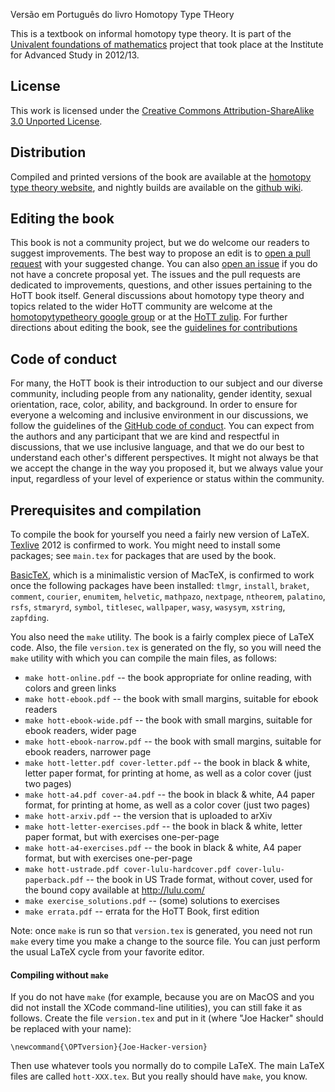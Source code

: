 Versão em Português do livro Homotopy Type THeory

This is a textbook on informal homotopy type theory.
It is part of the [Univalent foundations of mathematics](http://www.math.ias.edu/sp/univalent)
project that took place at the Institute for Advanced Study in 2012/13.

## License

This work is licensed under the
[Creative Commons Attribution-ShareAlike 3.0 Unported License](http://creativecommons.org/licenses/by-sa/3.0/).

## Distribution

Compiled and printed versions of the book are available at the
[homotopy type theory website](http://homotopytypetheory.org/book),
and nightly builds are available on the
[github wiki](https://github.com/HoTT/book/wiki/Nightly-Builds).

## Editing the book

This book is not a community project, but we do welcome our readers to suggest improvements. The best way to propose an edit is to [open a pull request](https://github.com/HoTT/book/compare) with your suggested change. You can also [open an issue](https://github.com/HoTT/book/issues/new/choose) if you do not have a concrete proposal yet. The issues and the pull requests are dedicated to improvements, questions, and other issues pertaining to the HoTT book itself. General discussions about homotopy type theory and topics related to the wider HoTT community are welcome at the [homotopytypetheory google group](https://groups.google.com/g/homotopytypetheory) or at the [HoTT zulip](https://hott.zulipchat.com). For further directions about editing the book, see the [guidelines for contributions](https://github.com/HoTT/book/blob/master/CONTRIBUTING.md)

## Code of conduct

For many, the HoTT book is their introduction to our subject and our diverse community, including people from any nationality, gender identity, sexual orientation, race, color, ability, and background. In order to ensure for everyone a welcoming and inclusive environment in our discussions, we follow the guidelines of the [GitHub code of conduct](https://docs.github.com/en/site-policy/github-terms/github-community-forum-code-of-conduct). You can expect from the authors and any participant that we are kind and respectful in discussions, that we use inclusive language, and that we do our best to understand each other's different perspectives. It might not always be that we accept the change in the way you proposed it, but we always value your input, regardless of your level of experience or status within the community.

## Prerequisites and compilation

To compile the book for yourself you need a fairly new version of LaTeX.
[Texlive](http://www.tug.org/texlive/) 2012 is confirmed to work. You might need
to install some packages; see `main.tex` for packages that are used by the book.

[BasicTeX](http://www.tug.org/mactex/morepackages.html), which is a minimalistic
version of MacTeX, is confirmed to work once the following packages have been
installed: `tlmgr`, `install`, `braket`, `comment`, `courier`, `enumitem`,
`helvetic`, `mathpazo`, `nextpage`, `ntheorem`, `palatino`, `rsfs`, `stmaryrd`,
`symbol`, `titlesec`, `wallpaper`, `wasy`, `wasysym`, `xstring`, `zapfding`.

You also need the `make` utility. The book is a fairly complex piece of LaTeX
code. Also, the file `version.tex` is generated on the fly, so you will need the
`make` utility with which you can compile the main files, as follows:

* `make hott-online.pdf` -- the book appropriate for online reading, with colors and green links
* `make hott-ebook.pdf` -- the book with small margins, suitable for ebook readers
* `make hott-ebook-wide.pdf` -- the book with small margins, suitable for ebook readers, wider page
* `make hott-ebook-narrow.pdf` -- the book with small margins, suitable for ebook readers, narrower page
* `make hott-letter.pdf cover-letter.pdf` -- the book in black & white, letter paper format,
   for printing at home, as well as a color cover (just two pages)
* `make hott-a4.pdf cover-a4.pdf` -- the book in black & white, A4 paper format,
   for printing at home, as well as a color cover (just two pages)
* `make hott-arxiv.pdf` -- the version that is uploaded to arXiv
* `make hott-letter-exercises.pdf` -- the book in black & white, letter paper format, but with exercises one-per-page
* `make hott-a4-exercises.pdf` -- the book in black & white, A4 paper format, but with exercises one-per-page
* `make hott-ustrade.pdf cover-lulu-hardcover.pdf cover-lulu-paperback.pdf` --
   the book in US Trade format, without cover, used for the bound copy available
   at http://lulu.com/
* `make exercise_solutions.pdf` -- (some) solutions to exercises
* `make errata.pdf` -- errata for the HoTT Book, first edition

Note: once `make` is run so that `version.tex` is generated, you need not run `make` every time you make
a change to the source file. You can just perform the usual LaTeX cycle from your favorite editor.

#### Compiling without `make`

If you do not have `make` (for example, because you are on MacOS and you did not
install the XCode command-line utilities), you can still fake it as follows.
Create the file `version.tex` and put in it (where "Joe Hacker" should be
replaced with your name):

    \newcommand{\OPTversion}{Joe-Hacker-version}

Then use whatever tools you normally do to compile LaTeX. The main LaTeX files are called 
`hott-XXX.tex`. But you really should have `make`, you know.

